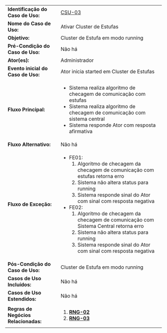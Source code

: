 |   	|	    |
|---	|---	|
|**Identificação do Caso de Uso:**|[CSU-03](https://github.com/avandrevitor/hidroino/blob/master/project/artifacts/table_use_of_cases.md)|
|**Nome do Caso de Uso:**|Ativar Cluster de Estufas|
|**Objetivo:**|Cluster de Estufa em modo running|
|**Pré-Condição do Caso de Uso:**|Não há|
|**Ator(es):**|Administrador|
|**Evento inicial do Caso de Uso:**|Ator inicia started em Cluster de Estufas|
|**Fluxo Principal:**|<ul><li>Sistema realiza algoritmo de checagem de comunicação com estufas</li><li>Sistema realiza algoritmo de checagem de comunicação com sistema central</li><li>Sistema responde Ator com resposta afirmativa</li></ul>| 
|**Fluxo Alternativo:**|Não há|
|**Fluxo de Exceção:**|<ul><li>FE01:<ol><li> Algoritmo de checagem da checagem de comunicação com estufas retorna erro</li><li> Sistema não altera status para running</li><li> Sistema responde sinal do Ator com sinal com resposta negativa</li></ol></li><li>FE02:<ol><li> Algoritmo de checagem da checagem de comunicação com Sistema Central retorna erro</li><li> Sistema não altera status para running</li><li> Sistema responde sinal do Ator com sinal com resposta negativa</li></ol></li></ul>|
|**Pós-Condição do Caso de Uso:**|Cluster de Estufa em modo running|
|**Casos de Uso Incluídos:**|Não há|
|**Casos de Uso Estendidos:**|Não há|
|**Regras de Negócios Relacionadas:**|<ol><li>[**RNG-02**](https://github.com/avandrevitor/hidroino/blob/master/project/artifacts/table_of_business_rules.md)</li><li>[**RNG-03**](https://github.com/avandrevitor/hidroino/blob/master/project/artifacts/table_of_business_rules.md)</li></ol>|
